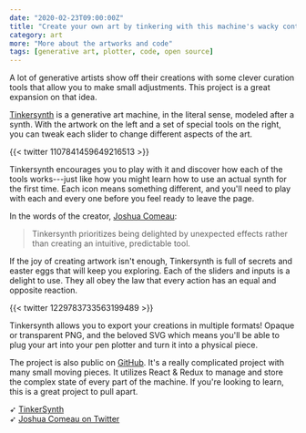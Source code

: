 ```yaml
---
date: "2020-02-23T09:00:00Z"
title: "Create your own art by tinkering with this machine's wacky controls."
category: art
more: "More about the artworks and code"
tags: [generative art, plotter, code, open source]
---
```


A lot of generative artists show off their creations with some clever curation tools that allow you to make small adjustments. This project is a great expansion on that idea.

[Tinkersynth](https://tinkersynth.com/) is a generative art machine, in the literal sense, modeled after a synth. With the artwork on the left and a set of special tools on the right, you can tweak each slider to change different aspects of the art.

{{< twitter 1107841459649216513 >}}

Tinkersynth encourages you to play with it and discover how each of the tools works---just like how you might learn how to use an actual synth for the first time. Each icon means something different, and you'll need to play with each and every one before you feel ready to leave the page.

In the words of the creator, [Joshua Comeau](https://www.joshwcomeau.com):

> Tinkersynth prioritizes being delighted by unexpected effects rather than creating an intuitive, predictable tool.

If the joy of creating artwork isn't enough, Tinkersynth is full of secrets and easter eggs that will keep you exploring. Each of the sliders and inputs is a delight to use. They all obey the law that every action has an equal and opposite reaction.

<!--more-->

{{< twitter 1229783733563199489 >}}

Tinkersynth allows you to export your creations in multiple formats! Opaque or transparent PNG, and the beloved SVG which means you'll be able to plug your art into your pen plotter and turn it into a physical piece.

The project is also public on [GitHub](https://github.com/joshwcomeau/tinkersynth). It's a really complicated project with many small moving pieces. It utilizes React & Redux to manage and store the complex state of every part of the machine. If you're looking to learn, this is a great project to pull apart.

➶ [TinkerSynth](https://tinkersynth.com/)  
➶ [Joshua Comeau on Twitter](https://twitter.com/JoshWComeau/)